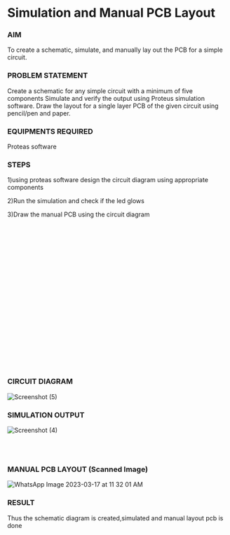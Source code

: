 # Simulation and Manual PCB Layout

### AIM
To create a schematic, simulate, and manually lay out the PCB for a simple circuit.

### PROBLEM STATEMENT

 Create a schematic for any simple circuit with a minimum of five components
 Simulate and verify the output using Proteus simulation software.
 Draw the layout for a single layer PCB of the given circuit using pencil/pen and paper.

### EQUIPMENTS REQUIRED

 Proteas software

### STEPS

1)using proteas software design the circuit diagram using appropriate components

2)Run the simulation and check if the led glows

3)Draw the manual PCB using the circuit diagram
<br><br><br><br><br><br><br><br><br><br><br><br><br><br><br><br><br><br><br><br><br>


### CIRCUIT DIAGRAM
![Screenshot (5)](https://user-images.githubusercontent.com/75234946/225827100-0fd28d14-77db-49f7-875b-ac7da59cbbe9.png)



### SIMULATION OUTPUT
![Screenshot (4)](https://user-images.githubusercontent.com/75234946/225826149-6fdc96e9-7b24-4925-9374-5bd539f95405.png)


<br><br>
### MANUAL PCB LAYOUT (Scanned Image)
![WhatsApp Image 2023-03-17 at 11 32 01 AM](https://user-images.githubusercontent.com/75234946/225826360-7a1f0068-3b70-4d0b-93d9-e34cbf375089.jpeg)


### RESULT
Thus the schematic diagram is created,simulated and manual layout pcb is done
